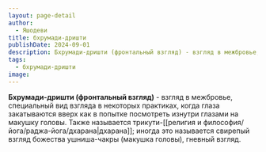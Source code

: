 ```yaml
---
layout: page-detail
author:
  - Яшодеви
title: бхрумади-дришти
publishDate: 2024-09-01
description: Бхрумади-дришти (фронтальный взгляд) - взгляд в межбровье, специальный вид взгляда в некоторых практиках, когда глаза закатываются вверх как в попытке посмотреть изнутри глазами на макушку головы; также называется трикути-дхарана; иногда это называется свирепый взгляд божества ушниша-чакры (макушка головы), гневный взгляд.
tags:
  - бхрумади-дришти
image:
---
```

**Бхрумади-дришти (фронтальный взгляд)** - взгляд в межбровье, специальный вид взгляда в некоторых практиках, когда глаза закатываются вверх как в попытке посмотреть изнутри глазами на макушку головы. Также называется трикути-[[религия и философия/йога/раджа-йога/дхарана|дхарана]]; иногда это называется свирепый взгляд божества ушниша-чакры (макушка головы), гневный взгляд.

